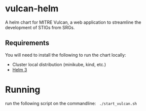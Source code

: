 # vulcan-helm
A helm chart for MITRE Vulcan, a web application to streamline the development of STIGs from SRGs.

## Requirements
You will need to install the following to run the chart locally:
  - Cluster local distribution (minikube, kind, etc.)
  - [Helm 3](https://helm.sh/docs/intro/install/)

# Running
run the following script on the commandline:
``` ./start_vulcan.sh```

